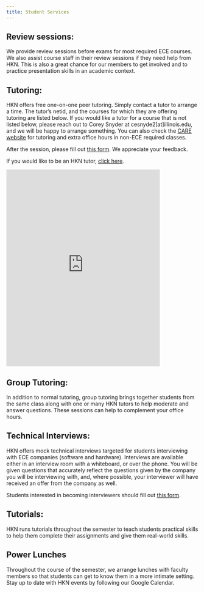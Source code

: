 ```yaml
---
title: Student Services
---
```


Review sessions:
---
We provide review sessions before exams for most required ECE courses. We also assist course staff in their review sessions if they need help from HKN. This is also a great chance for our members to get involved and to practice presentation skills in an academic context.

Tutoring:
---
HKN offers free one-on-one peer tutoring. Simply contact a tutor to arrange a time. The tutor’s netid, and the courses for which they are offering tutoring are listed below. If you would like a tutor for a course that is not listed below, please reach out to Corey Snyder at cesnyde2[at]illinois.edu, and we will be happy to arrange something. You can also check the [CARE website](http://publish.illinois.edu/engineering-care/) for tutoring and extra office hours in non-ECE required classes.

After the session, please fill out [this form](https://docs.google.com/forms/d/1NMAgB1nKT2S_UE7yKy4KB6PNFr4cqnBuRoIP3wegFes/viewform). We appreciate your feedback.

If you would like to be an HKN tutor, [click here](https://docs.google.com/forms/d/1Kj8xE6wZOQdUpwV4j6Zf6Dzfp2YrMeagnkyy8PUv4Lk/viewform).



<iframe src="https://docs.google.com/spreadsheets/d/e/2PACX-1vSriqseXSYLfjcSoGI2o93oPFK6uj2Gy3N9XDg50rtB0OWZv5MgD97mT15pg9MsFVMOz_ccmPQl63d_/pubhtml?gid=0&amp;single=true&amp;widget=true&amp;headers=false" width="80%" height="515vh" frameborder="0"></iframe>

Group Tutoring:
---
In addition to normal tutoring, group tutoring brings together students from the same class along with one or many HKN tutors to help moderate and answer questions. These sessions can help to complement your office hours.

Technical Interviews:
---
HKN offers mock technical interviews targeted for students interviewing with ECE companies (software and hardware). Interviews are available either in an interview room with a whiteboard, or over the phone. You will be given questions that accurately reflect the questions given by the company you will be interviewing with, and, where possible, your interviewer will have received an offer from the company as well.

Students interested in becoming interviewers should fill out [this form](https://docs.google.com/forms/d/1C0gp2ZXRl4Z8wNi3nlzbg0TUhItu9ivebRvUDyWrjfY/viewform).

Tutorials:
---
HKN runs tutorials throughout the semester to teach students practical skills to help them complete their assignments and give them real-world skills.

Power Lunches
---
Throughout the course of the semester, we arrange lunches with faculty members so that students can get to know them in a more intimate setting.
Stay up to date with HKN events by following our Google Calendar.
